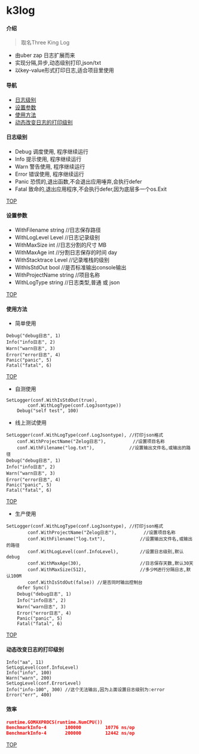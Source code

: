 # k3log

#### 介绍
> 取名Three King Log
- 由uber zap 日志扩展而来
- 实现分隔,异步,动态级别打印,json/txt
- 以key-value形式打印日志,适合项目里使用

#### 导航
- [日志级别](#日志级别)
- [设置参数](#设置参数)
- [使用方法](#使用方法)
- [动态改变日志的打印级别](#动态改变日志的打印级别)

#### 日志级别
- Debug 调度使用, 程序继续运行
- Info 提示使用, 程序继续运行
- Warn 警告使用, 程序继续运行
- Error 错误使用, 程序继续运行
- Panic 恐慌的,退出函数,不会退出应用唾弃,会执行defer
- Fatal 致命的,退出应用程序,不会执行defer,因为底层多一个os.Exit

[TOP](#k3log)

#### 设置参数
- WithFilename    string //日志保存路径
- WithLogLevel    Level  //日志记录级别
- WithMaxSize     int    //日志分割的尺寸 MB
- WithMaxAge      int    //分割日志保存的时间 day
- WithStacktrace  Level  //记录堆栈的级别
- WithIsStdOut    bool   //是否标准输出console输出
- WithProjectName string //项目名称
- WithLogType     string //日志类型,普通 或 json

[TOP](#k3log)

#### 使用方法

- 简单使用

```golang
Debug("debug日志", 1)
Info("info日志", 2)
Warn("warn日志", 3)
Error("error日志", 4)
Panic("panic", 5)
Fatal("fatal", 6)
```

[TOP](#k3log)

- 自测使用
```golang
SetLogger(conf.WithIsStdOut(true),
		conf.WithLogType(conf.LogJsontype))
	Debug("self test", 100)
```

- 线上测试使用
```golang
SetLogger(conf.WithLogType(conf.LogJsontype), //打印json格式
    conf.WithProjectName("Zelog日志"),          //设置项目名称
    conf.WithFilename("log.txt"),             //设置输出文件名,或输出的路径
Debug("debug日志", 1)
Info("info日志", 2)
Warn("warn日志", 3)
Error("error日志", 4)
Panic("panic", 5)
Fatal("fatal", 6)
```

[TOP](#k3log)

- 生产使用

```golang
SetLogger(conf.WithLogType(conf.LogJsontype), //打印json格式
		conf.WithProjectName("Zelog日志"),          //设置项目名称
		conf.WithFilename("log.txt"),             //设置输出文件名,或输出的路径
		conf.WithLogLevel(conf.InfoLevel),        //设置日志级别,默认debug
		conf.WithMaxAge(30),                      //日志保存天数,默认30天
		conf.WithMaxSize(512),                    //多少M进行分隔日志,默认100M
		conf.WithIsStdOut(false)) //是否同时输出控制台
	defer Sync()
	Debug("debug日志", 1)
	Info("info日志", 2)
	Warn("warn日志", 3)
	Error("error日志", 4)
	Panic("panic", 5)
	Fatal("fatal", 6)
```
[TOP](#k3log)

#### 动态改变日志的打印级别
```golang
Info("aa", 11)
SetLogLevel(conf.InfoLevel)
Info("info", 100)
Warn("warn", 200)
SetLogLevel(conf.ErrorLevel)
Info("info-100", 300) //这个无法输出,因为上面设置日志级别为:error
Error("err", 400)
```

#### 效率
```json
runtime.GOMAXPROCS(runtime.NumCPU())
BenchmarkInfo-4   	  100000	     10776 ns/op
BenchmarkInfo-4   	  200000	     12442 ns/op
```

[TOP](#k3log)